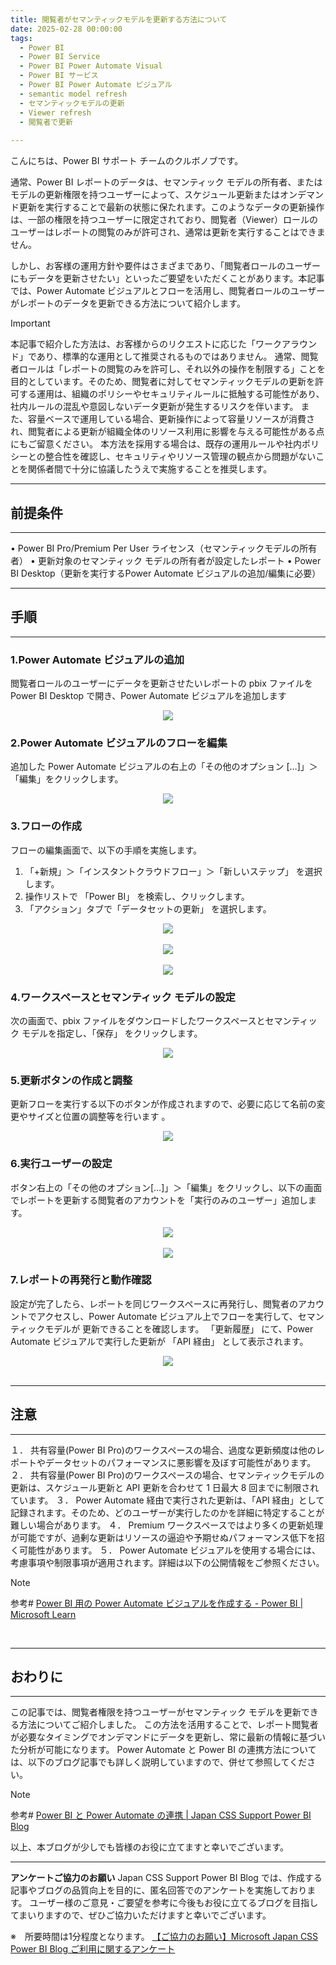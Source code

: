```yaml
---
title: 閲覧者がセマンティックモデルを更新する方法について
date: 2025-02-28 00:00:00 
tags:
  - Power BI
  - Power BI Service
  - Power BI Power Automate Visual
  - Power BI サービス
  - Power BI Power Automate ビジュアル
  - semantic model refresh
  - セマンティックモデルの更新
  - Viewer refresh
  - 閲覧者で更新
  
---
```

こんにちは、Power BI サポート チームのクルボノブです。

通常、Power BI レポートのデータは、セマンティック モデルの所有者、またはモデルの更新権限を持つユーザーによって、スケジュール更新またはオンデマンド更新を実行することで最新の状態に保たれます。このようなデータの更新操作は、一部の権限を持つユーザーに限定されており、閲覧者（Viewer）ロールのユーザーはレポートの閲覧のみが許可され、通常は更新を実行することはできません。

しかし、お客様の運用方針や要件はさまざまであり、「閲覧者ロールのユーザーにもデータを更新させたい」といったご要望をいただくことがあります。本記事では、Power Automate ビジュアルとフローを活用し、閲覧者ロールのユーザーがレポートのデータを更新できる方法について紹介します。

<!-- more -->
> [!IMPORTANT]  
>本記事で紹介した方法は、お客様からのリクエストに応じた「ワークアラウンド」であり、標準的な運用として推奨されるものではありません。
通常、閲覧者ロールは「レポートの閲覧のみを許可し、それ以外の操作を制限する」ことを目的としています。そのため、閲覧者に対してセマンティックモデルの更新を許可する運用は、組織のポリシーやセキュリティルールに抵触する可能性があり、社内ルールの混乱や意図しないデータ更新が発生するリスクを伴います。
また、容量ベースで運用している場合、更新操作によって容量リソースが消費され、閲覧者による更新が組織全体のリソース利用に影響を与える可能性がある点にもご留意ください。
本方法を採用する場合は、既存の運用ルールや社内ポリシーとの整合性を確認し、セキュリティやリソース管理の観点から問題がないことを関係者間で十分に協議したうえで実施することを推奨します。

---
## 前提条件
---
•	Power BI Pro/Premium Per User ライセンス（セマンティックモデルの所有者）
•	更新対象のセマンティック モデルの所有者が設定したレポート
•	Power BI Desktop（更新を実行するPower Automate ビジュアルの追加/編集に必要）

---
## 手順
---
### 1.Power Automate ビジュアルの追加
閲覧者ロールのユーザーにデータを更新させたいレポートの pbix ファイルを Power BI Desktop で開き、Power Automate ビジュアルを追加します

<div align="center">
<img src="3.png">
</div>  

### 2.Power Automate ビジュアルのフローを編集
追加した Power Automate ビジュアルの右上の「その他のオプション […]」＞「編集」をクリックします。

<div align="center">
<img src="4.png">
</div>  

### 3.フローの作成
フローの編集画面で、以下の手順を実施します。
1.	「+新規」＞「インスタントクラウドフロー」＞「新しいステップ」 を選択します。
2.	操作リストで 「Power BI」 を検索し、クリックします。
3.	「アクション」タブで「データセットの更新」 を選択します。

<div align="center">
<img src="5.png">
</div>    <br> 

<div align="center">
<img src="6.png">
</div>    <br> 

<div align="center">
<img src="7.png">
</div> 

### 4.ワークスペースとセマンティック モデルの設定
次の画面で、pbix ファイルをダウンロードしたワークスペースとセマンティック モデルを指定し、「保存」 をクリックします。

<div align="center">
<img src="8.png">
</div>  

### 5.更新ボタンの作成と調整
更新フローを実行する以下のボタンが作成されますので、必要に応じて名前の変更やサイズと位置の調整等を行います 。

<div align="center">
<img src="9.png">
</div>


### 6.実行ユーザーの設定
ボタン右上の「その他のオプション[…]」＞「編集」をクリックし、以下の画面でレポートを更新する閲覧者のアカウントを「実行のみのユーザー」追加します。


<div align="center">
<img src="10.png">
</div>    <br> 

<div align="center">
<img src="11.png">
</div>


### 7.レポートの再発行と動作確認

設定が完了したら、レポートを同じワークスペースに再発行し、閲覧者のアカウントでアクセスし、Power Automate ビジュアル上でフローを実行して、セマンティックモデルが 更新できることを確認します。
「更新履歴」 にて、Power Automate ビジュアルで実行した更新が 「API 経由」 として表示されます。

<div align="center">
<img src="12.png">
</div>
</br>

---
## 注意
---
１．	共有容量(Power BI Pro)のワークスペースの場合、過度な更新頻度は他のレポートやデータセットのパフォーマンスに悪影響を及ぼす可能性があります。
２．	共有容量(Power BI Pro)のワークスペースの場合、セマンティックモデルの更新は、スケジュール更新と API 更新を合わせて 1 日最大 8 回までに制限されています。
３．	Power Automate 経由で実行された更新は、「API 経由」として記録されます。そのため、どのユーザーが実行したのかを詳細に特定することが難しい場合があります。
４．	Premium ワークスペースではより多くの更新処理が可能ですが、過剰な更新はリソースの逼迫や予期せぬパフォーマンス低下を招く可能性があります。
５．	Power Automate ビジュアルを使用する場合には、考慮事項や制限事項が適用されます。詳細は以下の公開情報をご参照ください。
> [!NOTE]
> 参考# [Power BI 用の Power Automate ビジュアルを作成する - Power BI | Microsoft Learn](https://learn.microsoft.com/ja-jp/power-bi/create-reports/power-bi-automate-visual?tabs=powerbi-desktop#considerations-and-limitations)
</br>

---
## おわりに
---
この記事では、閲覧者権限を持つユーザーがセマンティック モデルを更新できる方法についてご紹介しました。
この方法を活用することで、レポート閲覧者が必要なタイミングでオンデマンドにデータを更新し、常に最新の情報に基づいた分析が可能になります。
Power Automate と Power BI の連携方法については、以下のブログ記事でも詳しく説明していますので、併せて参照してください。

> [!NOTE]
> 参考# [Power BI と Power Automate の連携 | Japan CSS Support Power BI Blog](https://jpbap-sqlbi.github.io/blog/powerbi/pbi_power%20automate/)


以上、本ブログが少しでも皆様のお役に立てますと幸いでございます。

---

**アンケートご協力のお願い**
Japan CSS Support Power BI Blog では、作成する記事やブログの品質向上を目的に、匿名回答でのアンケートを実施しております。
ユーザー様のご意見・ご要望を参考に今後もお役に立てるブログを目指してまいりますので、ぜひご協力いただけますと幸いでございます。 

※　所要時間は1分程度となります。
[【ご協力のお願い】Microsoft Japan CSS Power BI Blog ご利用に関するアンケート](https://jpbap-sqlbi.github.io/blog/powerbi/pbi_blogsurvey2022/) 